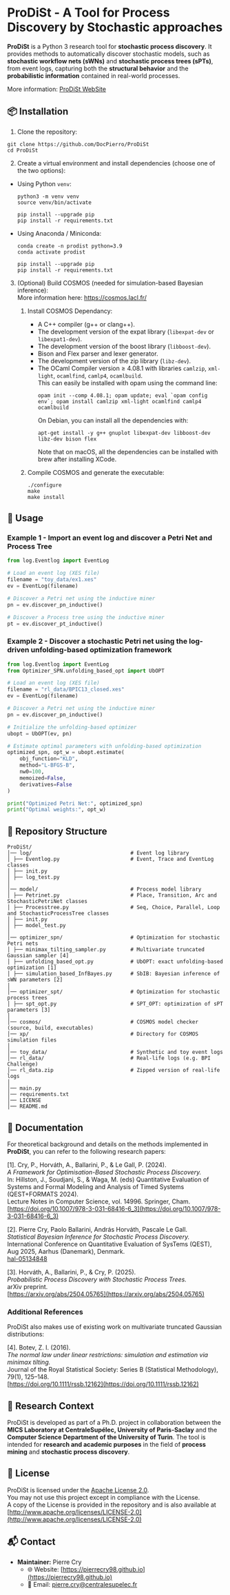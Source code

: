 # ProDiSt - A Tool for Process Discovery by Stochastic approaches

**ProDiSt** is a Python 3 research tool for **stochastic process discovery**. It provides methods to automatically discover stochastic models, such as **stochastic workflow nets (sWNs)** and **stochastic process trees (sPTs)**, from event logs, capturing both the **structural behavior** and the **probabilistic information** contained in real-world processes.

More information: [ProDiSt WebSite](https://pierrecry98.github.io/tool.html)

## 📦 Installation

1. Clone the repository:
  ```
  git clone https://github.com/DocPierro/ProDiSt
  cd ProDiSt
  ```

2. Create a virtual environment and install dependencies (choose one of the two options):
  - Using Python ```venv```:
    ```
    python3 -m venv venv
    source venv/bin/activate
    
    pip install --upgrade pip
    pip install -r requirements.txt
    ```
  - Using Anaconda / Miniconda:
    ```
    conda create -n prodist python=3.9
    conda activate prodist
    
    pip install --upgrade pip
    pip install -r requirements.txt
    ```

3. (Optional) Build COSMOS (needed for simulation-based Bayesian inference):\
   More information here: https://cosmos.lacl.fr/
   
   1. Install COSMOS Dependancy:
      - A C++ compiler (g++ or clang++).
      - The development version of the expat library (```libexpat-dev``` or ```libexpat1-dev```).
      - The development version of the boost library (```libboost-dev```).
      - Bison and Flex parser and lexer generator.
      - The development version of the zip library (```libz-dev```).
      - The OCaml Compiler version ≥ 4.08.1 with libraries ```camlzip```, ```xml-light```, ```ocamlfind```, ```camlp4```, ```ocamlbuild```.\
        This can easily be installed with opam using the command line:
        ```
        opam init --comp 4.08.1; opam update; eval `opam config env`; opam install camlzip xml-light ocamlfind camlp4 ocamlbuild
        ```
        On Debian, you can install all the dependencies with:
          ```
          apt-get install -y g++ gnuplot libexpat-dev libboost-dev libz-dev bison flex
          ```
        Note that on macOS, all the dependencies can be installed with brew after installing XCode.

    2. Compile COSMOS and generate the executable:
       ```
       ./configure
       make
       make install
       ```
## 🚀 Usage

### Example 1 - Import an event log and discover a Petri Net and Process Tree
```python
from log.Eventlog import EventLog

# Load an event log (XES file)
filename = "toy_data/ex1.xes"
ev = EventLog(filename)

# Discover a Petri net using the inductive miner
pn = ev.discover_pn_inductive()

# Discover a Process tree using the inductive miner
pt = ev.discover_pt_inductive()
```

### Example 2 - Discover a stochastic Petri net using the log-driven unfolding-based optimization framework

```python
from log.Eventlog import EventLog
from Optimizer_SPN.unfolding_based_opt import UbOPT

# Load an event log (XES file)
filename = "rl_data/BPIC13_closed.xes"
ev = EventLog(filename)

# Discover a Petri net using the inductive miner
pn = ev.discover_pn_inductive()

# Initialize the unfolding-based optimizer
ubopt = UbOPT(ev, pn)

# Estimate optimal parameters with unfolding-based optimization
optimized_spn, opt_w = ubopt.estimate(
    obj_function="KLD",
    method="L-BFGS-B",
    nw0=100,
    memoized=False,
    derivatives=False
)

print("Optimized Petri Net:", optimized_spn)
print("Optimal weights:", opt_w)
```

## 📂 Repository Structure

```
ProDiSt/
│── log/                                # Event log library
│ ├── Eventlog.py                       # Event, Trace and EventLog classes
│ ├── init.py
│ ├── log_test.py
│
│── model/                              # Process model library
│ ├── Petrinet.py                       # Place, Transition, Arc and StochasticPetriNet classes
│ ├── Processtree.py                    # Seq, Choice, Parallel, Loop and StochasticProcessTree classes
│ ├── init.py
│ ├── model_test.py
│
│── optimizer_spn/                      # Optimization for stochastic Petri nets
│ ├── minimax_tilting_sampler.py        # Multivariate truncated Gaussian sampler [4]
│ ├── unfolding_based_opt.py            # UbOPT: exact unfolding-based optimization [1]
│ ├── simulation_based_InfBayes.py      # SbIB: Bayesian inference of sWN parameters [2]
│
│── optimizer_spt/                      # Optimization for stochastic process trees
│ ├── spt_opt.py                        # SPT_OPT: optimization of sPT parameters [3]
│
│── cosmos/                             # COSMOS model checker (source, build, executables)
│── xp/                                 # Directory for COSMOS simulation files
│
│── toy_data/                           # Synthetic and toy event logs
│── rl_data/                            # Real-life logs (e.g. BPI Challenge)
│── rl_data.zip                         # Zipped version of real-life logs
│
│── main.py
│── requirements.txt
│── LICENSE
│── README.md
```

## 📖 Documentation

For theoretical background and details on the methods implemented in **ProDiSt**, you can refer to the following research papers:

[1]. Cry, P., Horváth, A., Ballarini, P., & Le Gall, P. (2024).\
   *A Framework for Optimisation-Based Stochastic Process Discovery.*\
   In: Hillston, J., Soudjani, S., & Waga, M. (eds) Quantitative Evaluation of Systems and Formal Modeling and Analysis of Timed Systems (QEST+FORMATS 2024).\
   Lecture Notes in Computer Science, vol. 14996. Springer, Cham.\
   [https://doi.org/10.1007/978-3-031-68416-6_3](https://doi.org/10.1007/978-3-031-68416-6_3)

[2]. Pierre Cry, Paolo Ballarini, András Horváth, Pascale Le Gall.\
    *Statistical Bayesian Inference for Stochastic Process Discovery.*\
    International Conference on Quantitative Evaluation of SysTems (QEST),\
    Aug 2025, Aarhus (Danemark), Denmark.\
    [hal-05134848](https://hal.science/hal-05134848v1)

[3]. Horváth, A., Ballarini, P., & Cry, P. (2025).\
   *Probabilistic Process Discovery with Stochastic Process Trees.*\
   arXiv preprint.\
   [https://arxiv.org/abs/2504.05765](https://arxiv.org/abs/2504.05765)

### Additional References

ProDiSt also makes use of existing work on multivariate truncated Gaussian distributions:

[4]. Botev, Z. I. (2016).\
     *The normal law under linear restrictions: simulation and estimation via minimax tilting.*\
     Journal of the Royal Statistical Society: Series B (Statistical Methodology), 79(1), 125–148.\
     [https://doi.org/10.1111/rssb.12162](https://doi.org/10.1111/rssb.12162)

## 🔬 Research Context
ProDiSt is developed as part of a Ph.D. project in collaboration between the **MICS Laboratory at CentraleSupélec, University of Paris-Saclay** and the **Computer Science Department of the University of Turin**.
The tool is intended for **research and academic purposes** in the field of **process mining** and **stochastic process discovery**.

## 📜 License
ProDiSt is licensed under the [Apache License 2.0](LICENSE).\
You may not use this project except in compliance with the License.\
A copy of the License is provided in the repository and is also available at [http://www.apache.org/licenses/LICENSE-2.0](http://www.apache.org/licenses/LICENSE-2.0)

## 📬 Contact
- **Maintainer:** Pierre Cry  
  - 🌐 Website: [https://pierrecry98.github.io](https://pierrecry98.github.io)  
  - 📧 Email: pierre.cry@centralesupelec.fr

